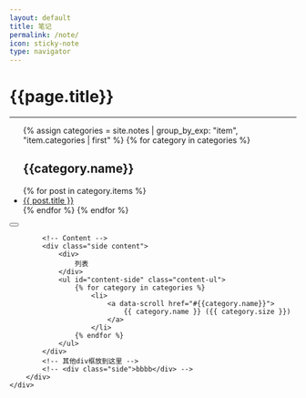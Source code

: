 ```yaml
---
layout: default
title: 笔记
permalink: /note/
icon: sticky-note
type: navigator
---
```




<div class="page clearfix">
    <div class="left">
        <h1>{{page.title}}</h1>
        <hr>
        <ul>
			{% assign categories = site.notes | group_by_exp: "item", "item.categories | first" %}
            {% for category in categories %}
			<h2 id="{{category.name}}">
				{{category.name}}
			</h2>
				{% for post in category.items %}
				<li>
					<a class="title" href="{{ post.url | prepend: site.baseurl }}">{{ post.title }}</a>
				</li>
				{% endfor %}
			{% endfor %}
        </ul>
    </div>
    <button class="anchor"><i class="fa fa-anchor"></i></button>
    <div class="right">
        <div class="wrap">

            <!-- Content -->
            <div class="side content">
                <div>
                    列表
                </div>
                <ul id="content-side" class="content-ul">
                    {% for category in categories %}
						<li>
							<a data-scroll href="#{{category.name}}">
								{{ category.name }} ({{ category.size }})
							</a>
						</li>
					{% endfor %}
                </ul>
            </div>
            <!-- 其他div框放到这里 -->
            <!-- <div class="side">bbbb</div> -->
        </div>
    </div>
</div>
<script src="{{ "/js/pageContent.js " | prepend: site.baseurl }}" charset="utf-8"></script>
